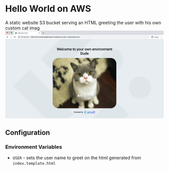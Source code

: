 # Hello World on AWS
A static website S3 bucket serving an HTML greeting the user with his own custom cat imag
![](sample.png)

## Configuration

### Environment Variables
- `USER` - sets the user name to greet on the html generated from `index.template.html`

